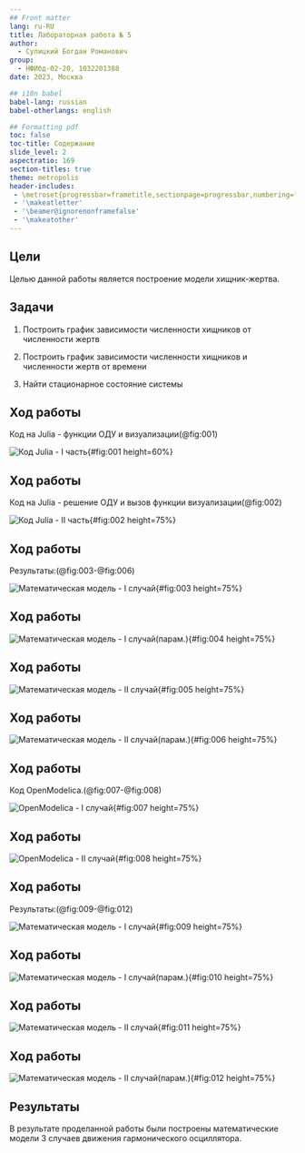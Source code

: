 ```yaml
---
## Front matter
lang: ru-RU
title: Лабораторная работа № 5
author:
  - Сулицкий Богдан Романович
group:
  - НФИбд-02-20, 1032201388
date: 2023, Москва

## i18n babel
babel-lang: russian
babel-otherlangs: english

## Formatting pdf
toc: false
toc-title: Содержание
slide_level: 2
aspectratio: 169
section-titles: true
theme: metropolis
header-includes:
 - \metroset{progressbar=frametitle,sectionpage=progressbar,numbering=fraction}
 - '\makeatletter'
 - '\beamer@ignorenonframefalse'
 - '\makeatother'
---
```


## Цели

Целью данной работы является построение модели хищник-жертва.

## Задачи

1. Построить график зависимости численности хищников от численности жертв

2. Построить график зависимости численности хищников и численности жертв от времени

3. Найти стационарное состояние системы

## Ход работы

Код на Julia - функции ОДУ и визуализации(@fig:001)

![Код Julia - I часть](./image/01.png){#fig:001 height=60%}

## Ход работы

Код на Julia - решение ОДУ и вызов функции визуализации(@fig:002)

![Код Julia - II часть](./image/02.png){#fig:002 height=75%}

## Ход работы

Результаты:(@fig:003-@fig:006)

![Математическая модель - I случай](./image/Figure_1.png){#fig:003 height=75%}

## Ход работы

![Математическая модель - I случай(парам.)](./image/Figure_1(parametric).png){#fig:004 height=75%}

## Ход работы

![Математическая модель - II случай](./image/Figure_2.png){#fig:005 height=75%}

## Ход работы

![Математическая модель - II случай(парам.)](./image/Figure_2(parametric).png){#fig:006 height=75%}


## Ход работы

Код OpenModelica.(@fig:007-@fig:008)

![OpenModelica - I случай](./image/03.png){#fig:007 height=75%}

## Ход работы

![OpenModelica - II случай](./image/04.png){#fig:008 height=75%}


## Ход работы

Результаты:(@fig:009-@fig:012)

![Математическая модель - I случай](./image/model_1.png){#fig:009 height=75%}

## Ход работы

![Математическая модель - I случай(парам.)](./image/model_1(parametric).png){#fig:010 height=75%}

## Ход работы

![Математическая модель - II случай](./image/model_2.png){#fig:011 height=75%}

## Ход работы

![Математическая модель - II случай(парам.)](./image/model_2(parametric).png){#fig:012 height=75%}

## Результаты

В результате проделанной работы были построены математические модели 3 случаев движения гармонического осциллятора.
